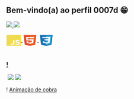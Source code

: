 ## Bem-vindo(a) ao perfil 0007d 😁

 <Div>
  <a href="https://github.com/0007d">
   <a href="https://github.com/0007d">
   <img altura="180em" src="https://github-readme-stats.vercel.app/api?username=0007d&show_icons=true&theme=tokyonight&include_all_commits=true&count_private=true"/>
   <img altura="180em" src="https://github-readme-stats.vercel.app/api/top-langs/?username=0007d&layout=compact&langs_count=6&theme=tokyonight"/>
  </um>

</Div>
<div style="exibição: inline_block"><br>
  <img align="center" alt="Js" height="30" width="40" src="https://raw.githubusercontent.com/devicons/devicon/master/icons/javascript/javascript-plain.svg">
  <img align="center" alt="HTML" height="30" width="40" src="https://raw.githubusercontent.com/devicons/devicon/master/icons/html5/html5-original.svg">
  <img align="center" alt="CSS" height="30" width="40" src="https://raw.githubusercontent.com/devicons/devicon/master/icons/css3/css3-original.svg">
</Div>
 
 <Br>
 
  ### !
 
<Div> 

  <a href="" target="_blank"><img src="" target="_blank"></a >
 <a href="https://discord.gg/5DVhGKVf4h" target="_blank"><img src="https://img.shields.io/badge/Discord-7289DA?style=for-the-badge&logo=discord&logoColor=white" target="_blank"></a > 
  <a href = ""><img src="https://img.shields.io/badge/-Gmail-%23333?style=for-the-badge&logo=gmail&logoColor=white" target="_blank"></a >
  <a href="" target="_blank"><img src="" target="_blank"></a > 
 
  ! [Animação de cobra](https://github.com/0007d/0007d/blob/output/github-contribution-grid-snake.svg)
</Div>
